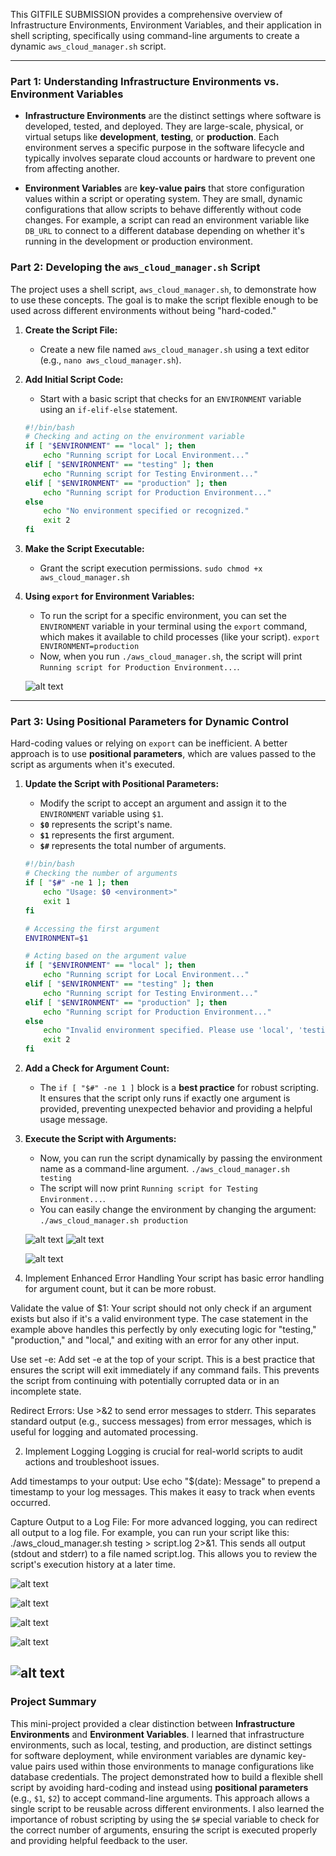 This GITFILE SUBMISSION provides a comprehensive overview of Infrastructure Environments, Environment Variables, and their application in shell scripting, specifically using command-line arguments to create a dynamic `aws_cloud_manager.sh` script.

-----

### Part 1: Understanding Infrastructure Environments vs. Environment Variables

  * **Infrastructure Environments** are the distinct settings where software is developed, tested, and deployed. They are large-scale, physical, or virtual setups like **development**, **testing**, or **production**. Each environment serves a specific purpose in the software lifecycle and typically involves separate cloud accounts or hardware to prevent one from affecting another.

  * **Environment Variables** are **key-value pairs** that store configuration values within a script or operating system. They are small, dynamic configurations that allow scripts to behave differently without code changes. For example, a script can read an environment variable like `DB_URL` to connect to a different database depending on whether it's running in the development or production environment.

### Part 2: Developing the `aws_cloud_manager.sh` Script

The project uses a shell script, `aws_cloud_manager.sh`, to demonstrate how to use these concepts. The goal is to make the script flexible enough to be used across different environments without being "hard-coded."

1.  **Create the Script File:**

      * Create a new file named `aws_cloud_manager.sh` using a text editor (e.g., `nano aws_cloud_manager.sh`).

2.  **Add Initial Script Code:**

      * Start with a basic script that checks for an `ENVIRONMENT` variable using an `if-elif-else` statement.

    <!-- end list -->

    ```bash
    #!/bin/bash
    # Checking and acting on the environment variable
    if [ "$ENVIRONMENT" == "local" ]; then
        echo "Running script for Local Environment..."
    elif [ "$ENVIRONMENT" == "testing" ]; then
        echo "Running script for Testing Environment..."
    elif [ "$ENVIRONMENT" == "production" ]; then
        echo "Running script for Production Environment..."
    else
        echo "No environment specified or recognized."
        exit 2
    fi
    ```

3.  **Make the Script Executable:**

      * Grant the script execution permissions.
        `sudo chmod +x aws_cloud_manager.sh`

4.  **Using `export` for Environment Variables:**

      * To run the script for a specific environment, you can set the `ENVIRONMENT` variable in your terminal using the `export` command, which makes it available to child processes (like your script).
        `export ENVIRONMENT=production`
      * Now, when you run `./aws_cloud_manager.sh`, the script will print `Running script for Production Environment...`.

    ![alt text](<WhatsApp Image 2025-08-10 at 01.37.53_1c5c82e1.jpg>)

-----

### Part 3: Using Positional Parameters for Dynamic Control

Hard-coding values or relying on `export` can be inefficient. A better approach is to use **positional parameters**, which are values passed to the script as arguments when it's executed.

1.  **Update the Script with Positional Parameters:**

      * Modify the script to accept an argument and assign it to the `ENVIRONMENT` variable using `$1`.
      * **`$0`** represents the script's name.
      * **`$1`** represents the first argument.
      * **`$#`** represents the total number of arguments.

    <!-- end list -->

    ```bash
    #!/bin/bash
    # Checking the number of arguments
    if [ "$#" -ne 1 ]; then
        echo "Usage: $0 <environment>"
        exit 1
    fi

    # Accessing the first argument
    ENVIRONMENT=$1

    # Acting based on the argument value
    if [ "$ENVIRONMENT" == "local" ]; then
        echo "Running script for Local Environment..."
    elif [ "$ENVIRONMENT" == "testing" ]; then
        echo "Running script for Testing Environment..."
    elif [ "$ENVIRONMENT" == "production" ]; then
        echo "Running script for Production Environment..."
    else
        echo "Invalid environment specified. Please use 'local', 'testing', or 'production'."
        exit 2
    fi
    ```

2.  **Add a Check for Argument Count:**

      * The `if [ "$#" -ne 1 ]` block is a **best practice** for robust scripting. It ensures that the script only runs if exactly one argument is provided, preventing unexpected behavior and providing a helpful usage message.

3.  **Execute the Script with Arguments:**

      * Now, you can run the script dynamically by passing the environment name as a command-line argument.
        `./aws_cloud_manager.sh testing`
      * The script will now print `Running script for Testing Environment...`.
      * You can easily change the environment by changing the argument: `./aws_cloud_manager.sh production`

    ![alt text](<WhatsApp Image 2025-08-10 at 01.37.29_b05f2647.jpg>)
    ![alt text](<WhatsApp Image 2025-08-10 at 02.28.00_794e5132.jpg>)

    ![alt text](<WhatsApp Image 2025-08-10 at 02.28.13_619775b5.jpg>)
 1.  Implement Enhanced Error Handling
Your script has basic error handling for argument count, but it can be more robust.

Validate the value of $1: Your script should not only check if an argument exists but also if it's a valid environment type. The case statement in the example above handles this perfectly by only executing logic for "testing," "production," and "local," and exiting with an error for any other input.

Use set -e: Add set -e at the top of your script. This is a best practice that ensures the script will exit immediately if any command fails. This prevents the script from continuing with potentially corrupted data or in an incomplete state.

Redirect Errors: Use >&2 to send error messages to stderr. This separates standard output (e.g., success messages) from error messages, which is useful for logging and automated processing.

2. Implement Logging
Logging is crucial for real-world scripts to audit actions and troubleshoot issues.

Add timestamps to your output: Use echo "$(date): Message" to prepend a timestamp to your log messages. This makes it easy to track when events occurred.

Capture Output to a Log File: For more advanced logging, you can redirect all output to a log file. For example, you can run your script like this: ./aws_cloud_manager.sh testing > script.log 2>&1. This sends all output (stdout and stderr) to a file named script.log. This allows you to review the script's execution history at a later time.

![alt text](<WhatsApp Image 2025-08-12 at 20.26.41_39a2a414.jpg>)

![alt text](<WhatsApp Image 2025-08-12 at 20.26.41_7ec65575.jpg>)

![alt text](<WhatsApp Image 2025-08-12 at 20.26.40_fcf163de.jpg>)

![alt text](<WhatsApp Image 2025-08-12 at 20.26.40_468f1f69.jpg>)


![alt text](<WhatsApp Image 2025-08-12 at 20.26.40_a67cd01b.jpg>)
-----

### Project Summary
This mini-project provided a clear distinction between **Infrastructure Environments** and **Environment Variables**. I learned that infrastructure environments, such as local, testing, and production, are distinct settings for software deployment, while environment variables are dynamic key-value pairs used within those environments to manage configurations like database credentials. The project demonstrated how to build a flexible shell script by avoiding hard-coding and instead using **positional parameters** (e.g., `$1`, `$2`) to accept command-line arguments. This approach allows a single script to be reusable across different environments. I also learned the importance of robust scripting by using the `$#` special variable to check for the correct number of arguments, ensuring the script is executed properly and providing helpful feedback to the user.
